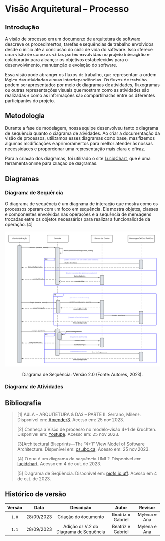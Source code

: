 # Visão Arquitetural – Processo

## Introdução

 A visão de processo em um documento de arquitetura de software descreve os procedimentos, tarefas e sequências de trabalho envolvidos desde o início até a conclusão do ciclo de vida do software. Isso oferece uma visão de como as várias partes envolvidas no projeto interagirão e colaborarão para alcançar os objetivos estabelecidos para o desenvolvimento, manutenção e evolução do software.

Essa visão pode abranger os fluxos de trabalho, que representam a ordem lógica das atividades e suas interdependências. Os fluxos de trabalho podem ser apresentados por meio de diagramas de atividades, fluxogramas ou outras representações visuais que mostram como as atividades são realizadas e como as informações são compartilhadas entre os diferentes participantes do projeto.

## Metodologia

Durante a fase de modelagem, nossa equipe desenvolveu tanto o diagrama de sequência quanto o diagrama de atividades. Ao criar a documentação da visão de processos, utilizamos esses diagramas como base, mas fizemos algumas modificações e aprimoramentos para melhor atender às nossas necessidades e proporcionar uma representação mais clara e eficaz.

Para a criação dos diagramas, foi utilizado o site [LucidChart](https://www.lucidchart.com/), que é uma ferramenta online para criação de diagramas.

## Diagramas

### Diagrama de Sequência

O diagrama de sequência é um diagrama de interação que mostra como os processos operam com um foco em sequência. Ele mostra objetos, classes e componentes envolvidos nas operações e a sequência de mensagens trocadas entre os objetos necessários para realizar a funcionalidade da operação. [4]

![Diagrama de Sequência](Diag_De_Sequencia_V2.0.png)
<center>
<p> Diagrama de Sequência: Versão 2.0 (Fonte: Autores, 2023).</a></p> 
</center>

### Diagrama de Atividades

## Bibliografia

> [1] AULA - ARQUITETURA & DAS – PARTE II. Serrano, Milene. Disponível em: [Aprender3](https://aprender3.unb.br/pluginfile.php/2649469/mod_label/intro/Arquitetura%20e%20Desenho%20de%20Software%20-%20Aula%20Arquitetura%20e%20DAS%20-%20Parte%20II%20-%20Profa.%20Milene.pdf). Acesso em: 25 nov 2023.
>
> [2] Conheça a Visão de processo no modelo-visão 4+1 de Kruchten. Disponível em: [Youtube](https://www.youtube.com/watch?v=ZZVEEjeikY8). Acesso em: 25 nov 2023.
>
> [3]Architectural Blueprints—The “4+1” View
Model of Software Architecture. Disponível em: [cs.ubc.ca](https://www.cs.ubc.ca/~gregor/teaching/papers/4+1view-architecture.pdf). Acesso em: 25 nov 2023. 
>
> [4] O que é um diagrama de sequência UML?. Disponivel em: [lucidchart](https://www.lucidchart.com/pages/pt/o-que-e-diagrama-de-sequencia-uml). Acesso em 4 de out. de 2023.
>
> [5] Diagrama de Seqüência. Disponivel em: [profs.ic.uff](http://profs.ic.uff.br/~viviane.silva/es1/util/aula8.pdf). Acesso em 4 de out. de 2023.


## Histórico de versão

| Versão |    Data    |                Descrição                 |     Autor     |    Revisor    |
| :----: | :--------: | :--------------------------------------: | :-----------: | :-----------: |
| `1.0`  | 28/09/2023 |           Criação do documento           | Beatriz e Gabriel | Mylena e Ana |
| `1.1`  | 28/09/2023 |  Adição da V.2 do Diagrama de Sequência  | Beatriz e Gabriel | Mylena e Ana |


